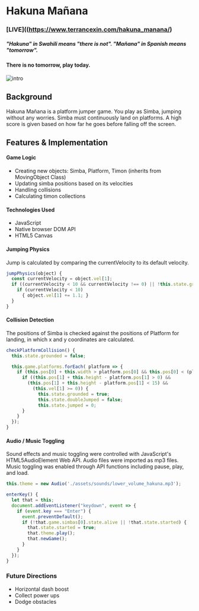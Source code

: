 # Hakuna Mañana
### [LIVE]((https://www.terrancexin.com/hakuna_manana/)

##### "Hakuna" in Swahili means "there is not". "Mañana" in Spanish means "tomorrow".
#### There is no tomorrow, play today.

![intro](./docs/simba_intro.gif)

## Background
Hakuna Mañana is a platform jumper game. You play as Simba, jumping without any worries.
Simba must continuously land on platforms. A high score is given based on how far he goes before falling off the screen.

## Features & Implementation
#### Game Logic
* Creating new objects: Simba, Platform, Timon (inherits from MovingObject Class)
* Updating simba positions based on its velocities
* Handling collisions
* Calculating timon collections

#### Technologies Used
* JavaScript
* Native browser DOM API
* HTML5 Canvas

#### Jumping Physics
Jump is calculated by comparing the currentVelocity to its default velocity.
```js
jumpPhysics(object) {
  const currentVelocity = object.vel[1];
  if ((currentVelocity < 10 && currentVelocity !== 0) || !this.state.grounded){
    if (currentVelocity < 10)
      { object.vel[1] += 1.1; }
  }
}
```

#### Collision Detection
The positions of Simba is checked against the positions of Platform for landing, in which x and y coordinates are calculated.

```js
checkPlatformCollision() {
  this.state.grounded = false;

  this.game.platforms.forEach( platform => {
    if (this.pos[0] + this.width > platform.pos[0] && this.pos[0] < (platform.pos[0] + platform.width + 15)) {
      if ((this.pos[1] + this.height - platform.pos[1] > 0) &&
        (this.pos[1] + this.height - platform.pos[1] < 15) &&
          (this.vel[1] >= 0)) {
            this.state.grounded = true;
            this.state.doubleJumped = false;
            this.state.jumped = 0;
      }
    }
  });
}
```
#### Audio / Music Toggling
Sound effects and music toggling were controlled with JavaScript's HTML5AudioElement Web API. Audio files were imported as mp3 files. Music toggling was enabled through API functions including pause, play, and load.
```js
this.theme = new Audio('./assets/sounds/lower_volume_hakuna.mp3');

enterKey() {
  let that = this;
  document.addEventListener("keydown", event => {
    if (event.key === "Enter") {
      event.preventDefault();
      if (!that.game.simbas[0].state.alive || !that.state.started) {
        that.state.started = true;
        that.theme.play();
        that.newGame();
      }
    }
  });
}
```

### Future Directions
* Horizontal dash boost
* Collect power ups
* Dodge obstacles

